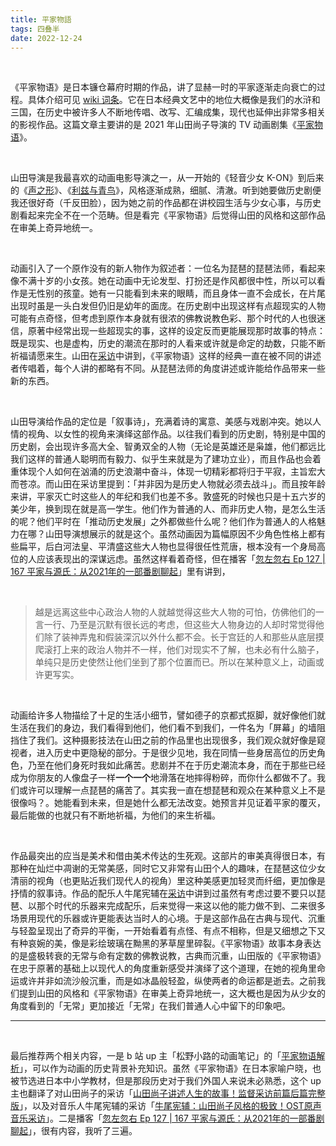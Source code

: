 ```yaml
---
title: 平家物語
tags: 四叠半
date: 2022-12-24
---
```




<br/>

《平家物语》是日本镰仓幕府时期的作品，讲了显赫一时的平家逐渐走向衰亡的过程。具体介绍可见 [wiki 词条](https://zh.m.wikipedia.org/zh-hans/%E5%B9%B3%E5%AE%B6%E7%89%A9%E8%AF%AD)。它在日本经典文艺中的地位大概像是我们的水浒和三国，在历史中被许多人不断地传唱、改写、汇编成集，现代也延伸出非常多相关的影视作品。这篇文章主要讲的是 2021 年山田尚子导演的 TV 动画剧集《[平家物语](https://bangumi.tv/subject/348335)》。

<br/>

山田导演是我最喜欢的动画电影导演之一，从一开始的《轻音少女 K-ON》到后来的《[声之形](https://tianxianzi.me/2022/12/10/the_shape_of_voice/)》、《[利兹与青鸟](https://tianxianzi.me/2022/12/10/liz_and_the_blue_bird/)》，风格逐渐成熟，细腻、清澈。听到她要做历史剧便我还很好奇（千反田脸），因为她之前的作品都在讲校园生活与少女心事，与历史剧看起来完全不在一个范畴。但是看完《平家物语》后觉得山田的风格和这部作品在审美上奇异地统一。

<br/>

动画引入了一个原作没有的新人物作为叙述者：一位名为琵琶的琵琶法师，看起来像不满十岁的小女孩。她在动画中无论发型、打扮还是作风都很中性，所以可以看作是无性别的孩童。她有一只能看到未来的眼睛，而且身体一直不会成长，在片尾出现时虽是一头白发但仍旧是幼年的面庞。在历史剧中出现这样有点超现实的人物可能有点奇怪，但考虑到原作本身就有很浓的佛教说教色彩、那个时代的人也很迷信，原著中经常出现一些超现实的事，这样的设定反而更能展现那时故事的特点：既是现实、也是虚构，历史的潮流在那时的人看来或许就是命定的劫数，只能不断祈福请愿来生。山田在[采访](https://www.bilibili.com/video/BV1gL41177KU/?vd_source=cadebb52993d8ab2c0f257a19ba080e8)中讲到，《平家物语》这样的经典一直在被不同的讲述者传唱着，每个人讲的都略有不同。从琵琶法师的角度讲述或许能给作品带来一些新的东西。

<br/>

山田导演给作品的定位是「叙事诗」，充满着诗的寓意、美感与戏剧冲突。她以人情的视角、以女性的视角来演绎这部作品。以往我们看到的历史剧，特别是中国的历史剧，会出现许多高大全、智勇双全的人物（无论是英雄还是枭雄，他们都远比我们这样的普通人聪明而有毅力、似乎生来就是为了建功立业），而且作品也会着重体现个人如何在汹涌的历史浪潮中奋斗，体现一切精彩都将归于平寂，主旨宏大而苍凉。而山田在采访里提到：「并非因为是历史人物就必须去战斗」。而且按年龄来讲，平家灭亡时这些人的年纪和我们也差不多。敦盛死的时候也只是十五六岁的美少年，换到现在就是高一学生。他们作为普通的人、而非历史人物，是怎么生活的呢？他们平时在「推动历史发展」之外都做些什么呢？他们作为普通人的人格魅力在哪？山田导演想展示的就是这个。虽然动画因为篇幅原因不少角色性格上都有些扁平，后白河法皇、平清盛这些大人物也显得很任性荒唐，根本没有一个身局高位的人应该表现出的深谋远虑。虽然这样看着奇怪，但在播客「[忽左忽右 Ep 127 | 167 平家与源氏：从2021年的一部番剧聊起](https://podcasts.apple.com/mg/podcast/167-%E5%B9%B3%E5%AE%B6%E4%B8%8E%E6%BA%90%E6%B0%8F-%E4%BB%8E2021%E5%B9%B4%E7%9A%84%E4%B8%80%E9%83%A8%E7%95%AA%E5%89%A7%E8%81%8A%E8%B5%B7/id1493503146?i=1000546788013&l=fr)」里有讲到，

<br/>

> 越是远离这些中心政治人物的人就越觉得这些大人物的可怕，仿佛他们的一言一行、乃至是沉默有很长远的考虑，但这些大人物身边的人却时常觉得他们除了装神弄鬼和假装深沉以外什么都不会。长于宫廷的人和那些从底层摸爬滚打上来的政治人物并不一样，他们对现实不了解，也未必有什么脑子，单纯只是历史使然让他们坐到了那个位置而已。所以在某种意义上，动画或许更写实。

<br/>

动画给许多人物描绘了十足的生活小细节，譬如德子的京都式抠脚，就好像他们就生活在我们的身边，我们看得到他们，他们看不到我们，一件名为「屏幕」的墙阻挡住了我们。这种摄影技法在山田之前的作品里也出现很多，我们观众就好像是窥视者，进入历史中更隐秘的部分。于是很少见地，我在同情一些身居高位的历史角色，乃至在他们身死时我如此痛苦。悲剧并不在于历史潮流本身，而在于那些已经成为你朋友的人像盘子一样**一个一个**地滑落在地摔得粉碎，而你什么都做不了。我们或许可以理解一点琵琶的痛苦了。其实我一直在想琵琶和观众在某种意义上不是很像吗？。她能看到未来，但是她什么都无法改变。她预言并见证着平家的覆灭，最后能做的也就只有不断地祈福，为他们的来生祈福。

<br/>

作品最突出的应当是美术和借由美术传达的生死观。这部片的审美真得很日本，有那种在灿烂中凋谢的无常美感，同时它又非常有山田个人的趣味，在琵琶这位少女清丽的视角（也更贴近我们现代人的视角）里这种美感更加轻灵而纤细，更加像是抒情的叙事诗。作品的配乐人牛尾宪辅在[采访](https://www.bilibili.com/video/BV1d34y1z76T/?vd_source=cadebb52993d8ab2c0f257a19ba080e8)中讲到过虽然有考虑过要不要只以琵琶、以那个时代的乐器来完成配乐，后来觉得一来这以他的能力做不到、二来很多场景用现代的乐器或许更能表达当时人的心境。于是这部作品在古典与现代、沉重与轻盈呈现出了奇异的平衡，一开始看着有点怪、有点不相称，但是又细想之下又有种哀婉的美，像是彩绘玻璃在黝黑的茅草屋里碎裂。《平家物语》故事本身表达的是盛极转衰的无常与命有定数的佛教说教，古典而沉重，山田版的《平家物语》在忠于原著的基础上以现代人的角度重新感受并演绎了这个道理，在她的视角里命运或许并非如流沙般沉重，而是如冰晶般轻盈，纵使两者的命运都是逝去。之前我们提到山田的风格和《平家物语》在审美上奇异地统一，这大概也是因为从少女的角度看到的「无常」更加接近「无常」在我们普通人心中留下的印象吧。



---

<br/>

最后推荐两个相关内容，一是 b 站 up 主「松野小路的动画笔记」的「[平家物语解析](https://space.bilibili.com/17512353/channel/seriesdetail?sid=416419)」，可以作为动画的历史背景补充知识。虽然《平家物语》在日本家喻户晓，也被节选进日本中小学教材，但是那段历史对于我们外国人来说未必熟悉，这个 up 主也翻译了对山田尚子的采访「[山田尚子讲述人生的故事！监督采访前篇后篇完整版](https://www.bilibili.com/video/BV1gL41177KU/?vd_source=cadebb52993d8ab2c0f257a19ba080e8)」，以及对音乐人牛尾宪辅的采访「[牛尾宪辅：山田尚子风格的极致！OST原声音乐采访](https://www.bilibili.com/video/BV1d34y1z76T/?vd_source=cadebb52993d8ab2c0f257a19ba080e8)」。二是播客「[忽左忽右 Ep 127 | 167 平家与源氏：从2021年的一部番剧聊起](https://podcasts.apple.com/mg/podcast/167-%E5%B9%B3%E5%AE%B6%E4%B8%8E%E6%BA%90%E6%B0%8F-%E4%BB%8E2021%E5%B9%B4%E7%9A%84%E4%B8%80%E9%83%A8%E7%95%AA%E5%89%A7%E8%81%8A%E8%B5%B7/id1493503146?i=1000546788013&l=fr)」，很有内容，我听了三遍。

<br/>
